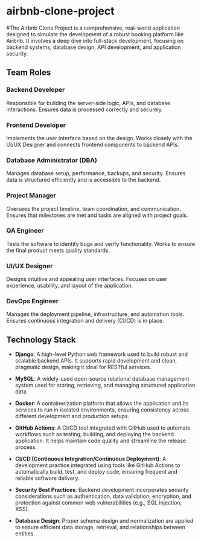 # airbnb-clone-project
#The Airbnb Clone Project is a comprehensive, real-world application designed to simulate the development of a robust booking platform like Airbnb. It involves a deep dive into full-stack development, focusing on backend systems, database design, API development, and application security.

## Team Roles
### Backend Developer
Responsible for building the server-side logic, APIs, and database interactions. Ensures data is processed correctly and securely.

### Frontend Developer
Implements the user interface based on the design. Works closely with the UI/UX Designer and connects frontend components to backend APIs.

### Database Administrator (DBA)
Manages database setup, performance, backups, and security. Ensures data is structured efficiently and is accessible to the backend.

### Project Manager
Oversees the project timeline, team coordination, and communication. Ensures that milestones are met and tasks are aligned with project goals.

### QA Engineer
Tests the software to identify bugs and verify functionality. Works to ensure the final product meets quality standards.

### UI/UX Designer
Designs intuitive and appealing user interfaces. Focuses on user experience, usability, and layout of the application.

### DevOps Engineer
Manages the deployment pipeline, infrastructure, and automation tools. Ensures continuous integration and delivery (CI/CD) is in place.


## Technology Stack

- **Django**: A high-level Python web framework used to build robust and scalable backend APIs. It supports rapid development and clean, pragmatic design, making it ideal for RESTful services.

- **MySQL**: A widely-used open-source relational database management system used for storing, retrieving, and managing structured application data.

- **Docker**: A containerization platform that allows the application and its services to run in isolated environments, ensuring consistency across different development and production setups.

- **GitHub Actions**: A CI/CD tool integrated with GitHub used to automate workflows such as testing, building, and deploying the backend application. It helps maintain code quality and streamline the release process.

- **CI/CD (Continuous Integration/Continuous Deployment)**: A development practice integrated using tools like GitHub Actions to automatically build, test, and deploy code, ensuring frequent and reliable software delivery.

- **Security Best Practices**: Backend development incorporates security considerations such as authentication, data validation, encryption, and protection against common web vulnerabilities (e.g., SQL injection, XSS).

- **Database Design**: Proper schema design and normalization are applied to ensure efficient data storage, retrieval, and relationships between entities.

